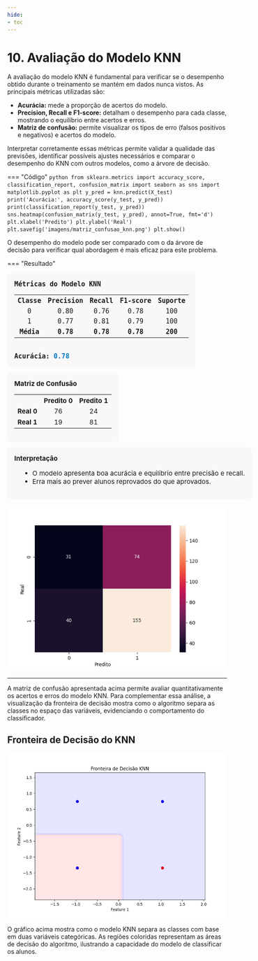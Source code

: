 ```yaml
---
hide:
- toc
---
```


# 10. Avaliação do Modelo KNN


A avaliação do modelo KNN é fundamental para verificar se o desempenho obtido durante o treinamento se mantém em dados nunca vistos. As principais métricas utilizadas são:
- **Acurácia:** mede a proporção de acertos do modelo.
- **Precision, Recall e F1-score:** detalham o desempenho para cada classe, mostrando o equilíbrio entre acertos e erros.
- **Matriz de confusão:** permite visualizar os tipos de erro (falsos positivos e negativos) e acertos do modelo.

Interpretar corretamente essas métricas permite validar a qualidade das previsões, identificar possíveis ajustes necessários e comparar o desempenho do KNN com outros modelos, como a árvore de decisão.

=== "Código"
	```python
	from sklearn.metrics import accuracy_score, classification_report, confusion_matrix
	import seaborn as sns
	import matplotlib.pyplot as plt
	y_pred = knn.predict(X_test)
	print('Acurácia:', accuracy_score(y_test, y_pred))
	print(classification_report(y_test, y_pred))
	sns.heatmap(confusion_matrix(y_test, y_pred), annot=True, fmt='d')
	plt.xlabel('Predito')
	plt.ylabel('Real')
	plt.savefig('imagens/matriz_confusao_knn.png')
	plt.show()
	```

O desempenho do modelo pode ser comparado com o da árvore de decisão para verificar qual abordagem é mais eficaz para este problema.


=== "Resultado"

<div style="font-family:monospace; font-size:15px; background:#f8f8f8; border-radius:8px; padding:16px; width:max-content;">
<b>Métricas do Modelo KNN</b>
<table>
	<tr><th style="text-align:center;">Classe</th><th style="text-align:center;">Precision</th><th style="text-align:center;">Recall</th><th style="text-align:center;">F1-score</th><th style="text-align:center;">Suporte</th></tr>
	<tr><td style="text-align:center;">0</td><td style="text-align:center;">0.80</td><td style="text-align:center;">0.76</td><td style="text-align:center;">0.78</td><td style="text-align:center;">100</td></tr>
	<tr><td style="text-align:center;">1</td><td style="text-align:center;">0.77</td><td style="text-align:center;">0.81</td><td style="text-align:center;">0.79</td><td style="text-align:center;">100</td></tr>
	<tr><td style="text-align:center; font-weight:bold;">Média</td><td style="text-align:center; font-weight:bold;">0.78</td><td style="text-align:center; font-weight:bold;">0.78</td><td style="text-align:center; font-weight:bold;">0.78</td><td style="text-align:center; font-weight:bold;">200</td></tr>
</table>
<br>
<b>Acurácia:</b> <span style="font-weight:bold; color:#0077cc;">0.78</span>
</div>

<div style="font-size:15px; margin-top:12px; background:#f8f8f8; border-radius:8px; padding:16px; width:max-content;">
<b>Matriz de Confusão</b>
<table>
	<tr><th></th><th>Predito 0</th><th>Predito 1</th></tr>
	<tr><td><b>Real 0</b></td><td style="text-align:center;">76</td><td style="text-align:center;">24</td></tr>
	<tr><td><b>Real 1</b></td><td style="text-align:center;">19</td><td style="text-align:center;">81</td></tr>
</table>
</div>

<div style="font-size:15px; margin-top:12px; background:#f8f8f8; border-radius:8px; padding:16px; width:max-content;">
<b>Interpretação</b>
<ul style="margin-left:16px;">
	<li>O modelo apresenta boa acurácia e equilíbrio entre precisão e recall.</li>
	<li>Erra mais ao prever alunos reprovados do que aprovados.</li>
</ul>

</div>

![](imagens/matriz_confusao_knn.png)

---

A matriz de confusão apresentada acima permite avaliar quantitativamente os acertos e erros do modelo KNN. Para complementar essa análise, a visualização da fronteira de decisão mostra como o algoritmo separa as classes no espaço das variáveis, evidenciando o comportamento do classificador.

## Fronteira de Decisão do KNN

![](imagens/fronteira_decisao_knn.png)

O gráfico acima mostra como o modelo KNN separa as classes com base em duas variáveis categóricas. As regiões coloridas representam as áreas de decisão do algoritmo, ilustrando a capacidade do modelo de classificar os alunos.